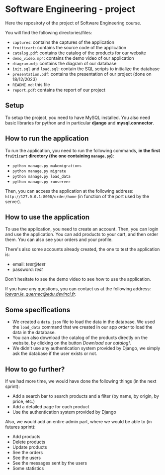 # Software Engineering - project

Here the reposiroty of the project of Software Engineering course.

You will find the following directories/files:
- `captures`: contains the captures of the application
- `fruiticart`: contains the source code of the application
- `catalog.pdf`: contains the catalog of the products for our website
- `demo_video.mp4`: contains the demo video of our application
- `diagram.mdj`: contains the diagram of our database
- `init.sql` and `load.sql`: contain the SQL scripts to initialize the database
- `presentation.pdf`: contains the presentation of our project (done on 18/12/2023)
- `README.md`: this file
- `report.pdf`: contains the report of our project

## Setup

To setup the project, you need to have MySQL installed. You also need basic libraries for python and in particular **django** and **mysql.connector**.

## How to run the application

To run the application, you need to run the following commands, **in the first `fruiticart` directory (the one containing `manage.py`)**:
- `python manage.py makemigrations`
- `python manage.py migrate`
- `python manage.py load_data`
- `python manage.py runserver`

Then, you can access the application at the following address: `http://127.0.0.1:8000/order/home` (in function of the port used by the server).

## How to use the application

To use the application, you need to create an account. Then, you can login and use the application. You can add products to your cart, and then order them. You can also see your orders and your profile.

There's also some accounts already created, the one to test the application is:
- email: *test@test*
- password: *test*

Don't hesitate to see the demo video to see how to use the application.

If you have any questions, you can contact us at the following address: *loevan.le_quernec@edu.devinci.fr*.

## Some specifications

- We created a `data.json` file to load the data in the database. We used the `load_data` command that we created in our app *order* to load the data in the database.
- You can also download the catalog of the products directly on the website, by clicking on the button *Download our catalog!*.
- We didn't use any authentication system provided by Django, we simply ask the database if the user exists or not.

## How to go further?

If we had more time, we would have done the following things (in the next sprint):
- Add a search bar to search products and a filter (by name, by origin, by price, etc.)
- Add a detailed page for each product
- Use the authentication system provided by Django

Also, we would add an entire admin part, where we would be able to (in futures sprint):
- Add products
- Delete products
- Update products
- See the orders
- See the users
- See the messages sent by the users
- Some statistics